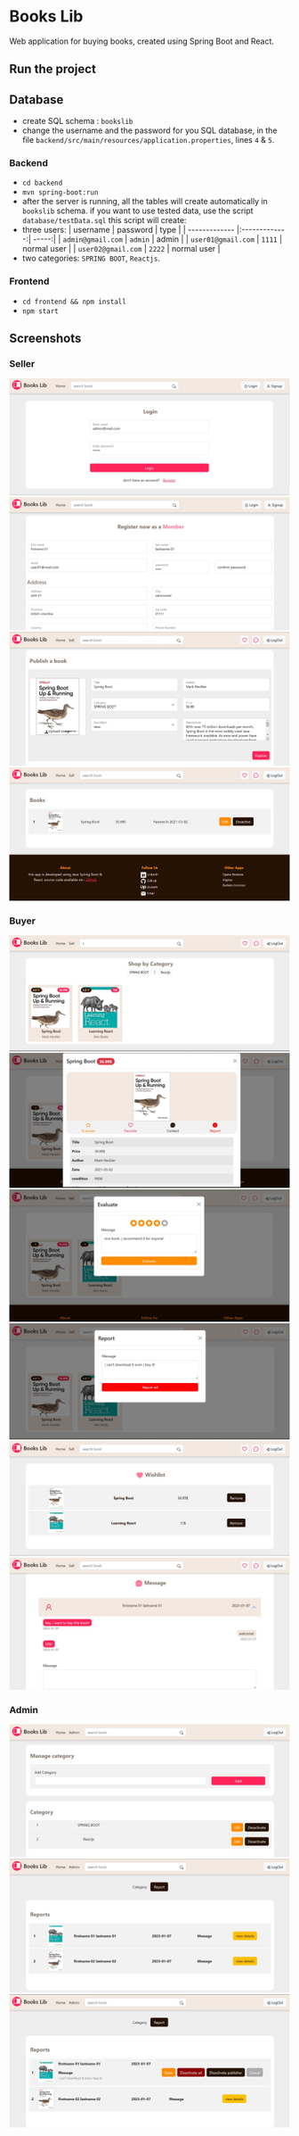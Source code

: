 # Books Lib
Web application for buying books, created using Spring Boot and React.


## Run the project
## Database
- create SQL schema : `bookslib`
- change the username and the password for you SQL database, in the file `backend/src/main/resources/application.properties`, lines `4` & `5`.
### Backend
- `cd backend`
- `mvn spring-boot:run`
- after the server is running, all the tables will create automatically in `bookslib` schema.
if you want to use tested data, use the script `database/testData.sql`
this script will create:
- three users:
| username        | password           | type  |
| ------------- |:-------------:| -----:|
| `admin@gmail.com` | `admin` | admin |
| `user01@gmail.com` | `1111` | normal user |
| `user02@gmail.com` | `2222` | normal user |
- two categories: `SPRING BOOT`, `Reactjs`.

### Frontend
- `cd frontend && npm install`
- `npm start`

## Screenshots

### Seller
![login page](https://github.com/DEVLOKER/Books-Lib/blob/main/screenshots/login.jpg?raw=true "login page")
![signup page](https://github.com/DEVLOKER/Books-Lib/blob/main/screenshots/signup.jpg?raw=true "signup page")
![publish a book](https://github.com/DEVLOKER/Books-Lib/blob/main/screenshots/publish_book.jpg?raw=true "publish a book")
![seller books](https://github.com/DEVLOKER/Books-Lib/blob/main/screenshots/seller_books.jpg?raw=true "seller books")

### Buyer
![available books list](https://github.com/DEVLOKER/Books-Lib/blob/main/screenshots/books_list.jpg?raw=true "available books list")
![book detail](https://github.com/DEVLOKER/Books-Lib/blob/main/screenshots/book_detail.jpg?raw=true "book detail")
![rate a book ](https://github.com/DEVLOKER/Books-Lib/blob/main/screenshots/rate_book.jpg?raw=true "rate a book")
![report a book](https://github.com/DEVLOKER/Books-Lib/blob/main/screenshots/report_book.jpg?raw=true "report a book")
![whishlist books](https://github.com/DEVLOKER/Books-Lib/blob/main/screenshots/whishlist.jpg?raw=true "whishlist books")
![book price negotiation](https://github.com/DEVLOKER/Books-Lib/blob/main/screenshots/messages.jpg?raw=true "book price negotiation")

### Admin
![manage categories](https://github.com/DEVLOKER/Books-Lib/blob/main/screenshots/manage_categories.jpg?raw=true "manage categories")
![reports list](https://github.com/DEVLOKER/Books-Lib/blob/main/screenshots/manage_reports.jpg?raw=true "reports list")
![manage reports](https://github.com/DEVLOKER/Books-Lib/blob/main/screenshots/manage_reports_2.jpg?raw=true "manage reports")

